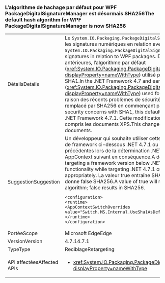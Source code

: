 ### <a name="the-default-hash-algorithm-for-wpf-packagedigitalsignaturemanager-is-now-sha256"></a><span data-ttu-id="e6aee-101">L’algorithme de hachage par défaut pour WPF PackageDigitalSignatureManager est désormais SHA256</span><span class="sxs-lookup"><span data-stu-id="e6aee-101">The default hash algorithm for WPF PackageDigitalSignatureManager is now SHA256</span></span>

|   |   |
|---|---|
|<span data-ttu-id="e6aee-102">Détails</span><span class="sxs-lookup"><span data-stu-id="e6aee-102">Details</span></span>|<span data-ttu-id="e6aee-103">Le <code>System.IO.Packaging.PackageDigitalSignatureManager</code> fournit les fonctionnalités pour les signatures numériques en relation avec les packages WPF.</span><span class="sxs-lookup"><span data-stu-id="e6aee-103">The <code>System.IO.Packaging.PackageDigitalSignatureManager</code> provides functionality for digital signatures in relation to WPF packages.</span></span>  <span data-ttu-id="e6aee-104">Dans le .NET Framework 4.7 et versions antérieures, l’algorithme par défaut (<xref:System.IO.Packaging.PackageDigitalSignatureManager.DefaultHashAlgorithm?displayProperty=nameWithType>) utilisé pour la signature des parties d’un package a été SHA1.</span><span class="sxs-lookup"><span data-stu-id="e6aee-104">In the .NET Framework 4.7 and earlier versions, the default algorithm (<xref:System.IO.Packaging.PackageDigitalSignatureManager.DefaultHashAlgorithm?displayProperty=nameWithType>) used for signing parts of a package was SHA1.</span></span>  <span data-ttu-id="e6aee-105">En raison des récents problèmes de sécurité avec SHA1, cette valeur par défaut a été remplacé par SHA256 en commençant par le .NET Framework 4.7.1.</span><span class="sxs-lookup"><span data-stu-id="e6aee-105">Due to recent security concerns with SHA1, this default has been changed to SHA256 starting with the .NET Framework 4.7.1.</span></span>  <span data-ttu-id="e6aee-106">Cette modification affecte toutes les signature du package, y compris les documents XPS.</span><span class="sxs-lookup"><span data-stu-id="e6aee-106">This change affects all package signing, including XPS documents.</span></span>|
|<span data-ttu-id="e6aee-107">Suggestion</span><span class="sxs-lookup"><span data-stu-id="e6aee-107">Suggestion</span></span>|<span data-ttu-id="e6aee-108">Un développeur qui souhaite utiliser cette modification pendant le ciblage d’une version de framework ci-dessous .NET 4.7.1 ou un développeur qui nécessite des fonctionnalités précédentes lors de la détermination .NET 4.7.1 ou supérieur peuvent définie l’indicateur AppContext suivant en conséquence.</span><span class="sxs-lookup"><span data-stu-id="e6aee-108">A developer who wants to utilize this change while targeting a framework version below .NET 4.7.1 or a developer who requires the previous functionality while targeting .NET 4.7.1 or greater can set the following AppContext flag appropriately.</span></span>  <span data-ttu-id="e6aee-109">La valeur true entraîne SHA1 utilisé en tant que l’algorithme par défaut ; / / donne false SHA256.</span><span class="sxs-lookup"><span data-stu-id="e6aee-109">A value of true will result in SHA1 being used as the default algorithm; false results in SHA256.</span></span><pre><code class="language-xml">&lt;configuration&gt;&#13;&#10;&lt;runtime&gt;&#13;&#10;&lt;AppContextSwitchOverrides value=&quot;Switch.MS.Internal.UseSha1AsDefaultHashAlgorithmForDigitalSignatures=true&quot;/&gt;&#13;&#10;&lt;/runtime&gt;&#13;&#10;&lt;/configuration&gt;&#13;&#10;</code></pre>|
|<span data-ttu-id="e6aee-110">Portée</span><span class="sxs-lookup"><span data-stu-id="e6aee-110">Scope</span></span>|<span data-ttu-id="e6aee-111">Microsoft Edge</span><span class="sxs-lookup"><span data-stu-id="e6aee-111">Edge</span></span>|
|<span data-ttu-id="e6aee-112">Version</span><span class="sxs-lookup"><span data-stu-id="e6aee-112">Version</span></span>|<span data-ttu-id="e6aee-113">4.7.1</span><span class="sxs-lookup"><span data-stu-id="e6aee-113">4.7.1</span></span>|
|<span data-ttu-id="e6aee-114">Type</span><span class="sxs-lookup"><span data-stu-id="e6aee-114">Type</span></span>|<span data-ttu-id="e6aee-115">Reciblage</span><span class="sxs-lookup"><span data-stu-id="e6aee-115">Retargeting</span></span>|
|<span data-ttu-id="e6aee-116">API affectées</span><span class="sxs-lookup"><span data-stu-id="e6aee-116">Affected APIs</span></span>|<ul><li><xref:System.IO.Packaging.PackageDigitalSignatureManager.DefaultHashAlgorithm?displayProperty=nameWithType></li></ul>|


